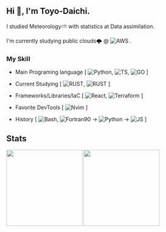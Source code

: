 ## Hi 👋, I'm Toyo-Daichi.
I studied Meteorology⛅️ with statistics at Data assimilation.  

I'm currently studying public clouds🌩 @ ![AWS](https://img.shields.io/badge/-AWS-black?logo=amazon-web-services&style=flat) .

### My Skill

- Main Programing language [ ![Python](https://img.shields.io/badge/-Python-black?logo=Python), ![TS](https://img.shields.io/badge/-Typescript-black?logo=typescript&style=flat), ![GO](https://img.shields.io/badge/-Go-black?logo=Go) ]

- Current Studying [ ![RUST](https://img.shields.io/badge/-Rust-black?logo=rust&style=flat), ![RUST](https://img.shields.io/badge/-Java-black?logo=openjdk&style=flat) ]

- Frameworks/Libraries/IaC [ ![React](https://img.shields.io/badge/-React-black?logo=react&style=flat), ![Terraform](https://img.shields.io/badge/-Terraform-black?logo=terraform&style=flat) ]

- Favorite DevTools [ ![Nvim](https://img.shields.io/badge/-Nvim-black?logo=neovim&style=flat) ]

- History [ ![Bash](https://img.shields.io/badge/-Bash-black.svg?logo=GNU%20Bash&style=plastic"), ![Fortran90](https://img.shields.io/badge/-fortran90-black?logo=fortran) ->  ![Python](https://img.shields.io/badge/-Python-black?logo=Python) -> ![JS](https://img.shields.io/badge/-Javascript-black?logo=javascript&style=flat) ]

## Stats
<a href="https://github.com/anuraghazra/github-readme-stats">
<img align="left" src="https://github-readme-stats.vercel.app/api?username=Toyo-Daichi&theme=transparent&count_private=true&include_all_commits=false&rank_icon=github&show_icons=true/" height="200">
</a>
  
<a href="https://github.com/anuraghazra/github-readme-stats">
<img align="left" src="https://github-readme-stats.vercel.app/api/top-langs/?username=Toyo-Daichi&count_private=true&theme=transparent&show_icons=true&count_private=true&hide=jupyter%20notebook"/ height="200">
</a>
